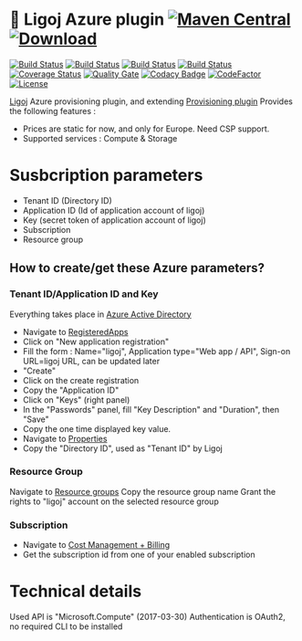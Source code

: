 # :link: Ligoj Azure plugin [![Maven Central](https://maven-badges.herokuapp.com/maven-central/org.ligoj.plugin/plugin-prov-azure/badge.svg)](https://maven-badges.herokuapp.com/maven-central/org.ligoj.plugin/plugin-prov-azure) [![Download](https://api.bintray.com/packages/ligoj/maven-repo/plugin-prov-azure/images/download.svg) ](https://bintray.com/ligoj/maven-repo/plugin-prov-azure/_latestVersion)

[![Build Status](https://travis-ci.org/ligoj/plugin-prov-azure.svg?branch=master)](https://travis-ci.org/ligoj/plugin-prov-azure)
[![Build Status](https://circleci.com/gh/ligoj/plugin-prov-azure.svg?style=svg)](https://circleci.com/gh/ligoj/plugin-prov-azure)
[![Build Status](https://semaphoreci.com/api/v1/ligoj/plugin-prov-azure/branches/master/shields_badge.svg)](https://semaphoreci.com/ligoj/plugin-prov-azure)
[![Build Status](https://ci.appveyor.com/api/projects/status/cuupbmv883r7ay9e/branch/master?svg=true)](https://ci.appveyor.com/project/ligoj/plugin-prov-azure/branch/master)
[![Coverage Status](https://coveralls.io/repos/github/ligoj/plugin-prov-azure/badge.svg?branch=master)](https://coveralls.io/github/ligoj/plugin-prov-azure?branch=master)
[![Quality Gate](https://sonarcloud.io/api/project_badges/measure?metric=alert_status&project=org.ligoj.plugin:plugin-prov-azure)](https://sonarcloud.io/dashboard/index/org.ligoj.plugin:plugin-prov-azure)
[![Codacy Badge](https://api.codacy.com/project/badge/Grade/8fcbd90fbb534a198e67756474b68218)](https://www.codacy.com/app/ligoj/plugin-prov-azure?utm_source=github.com&amp;utm_medium=referral&amp;utm_content=ligoj/plugin-prov-azure&amp;utm_campaign=Badge_Grade)
[![CodeFactor](https://www.codefactor.io/repository/github/ligoj/plugin-prov-azure/badge)](https://www.codefactor.io/repository/github/ligoj/plugin-prov-azure)
[![License](http://img.shields.io/:license-mit-blue.svg)](http://fabdouglas.mit-license.org/)

[Ligoj](https://github.com/ligoj/ligoj) Azure provisioning plugin, and extending [Provisioning plugin](https://github.com/ligoj/plugin-prov)
Provides the following features :
- Prices are static for now, and only for Europe. Need CSP support.
- Supported services : Compute & Storage

# Susbcription parameters
* Tenant ID (Directory ID)
* Application ID (Id of application account of ligoj)
* Key (secret token of application account of ligoj)
* Subscription
* Resource group

## How to create/get these Azure parameters?
### Tenant ID/Application ID and Key
Everything takes place in [Azure Active Directory](https://portal.azure.com/?l=en.en-us#blade/Microsoft_AAD_IAM)
* Navigate to [RegisteredApps](https://portal.azure.com/?l=en.en-us#blade/Microsoft_AAD_IAM/ActiveDirectoryMenuBlade/RegisteredApps)
* Click on "New application registration"
* Fill the form : Name="ligoj", Application type="Web app / API", Sign-on URL=ligoj URL, can be updated later
* "Create"
* Click on the create registration
* Copy the "Application ID"
* Click on "Keys" (right panel)
* In the "Passwords" panel, fill "Key Description" and "Duration", then "Save"
* Copy the one time displayed key value. 
* Navigate to [Properties](https://portal.azure.com/?l=en.en-us#blade/Microsoft_AAD_IAM/ActiveDirectoryMenuBlade/Properties)
* Copy the "Directory ID", used as "Tenant ID" by Ligoj

### Resource Group
Navigate to [Resource groups](https://portal.azure.com/?l=en.en-us#blade/HubsExtension/Resources/resourceType/Microsoft.Resources%2Fsubscriptions%2FresourceGroups)
Copy the resource group name
Grant the rights to "ligoj" account on the selected resource group

### Subscription
* Navigate to [Cost Management + Billing](https://portal.azure.com/?l=en.en-us#blade/Microsoft_Azure_Billing/SubscriptionsBlade)
* Get the subscription id from one of your enabled subscription

# Technical details
Used API is "Microsoft.Compute" (2017-03-30)
Authentication is OAuth2, no required CLI to be installed
